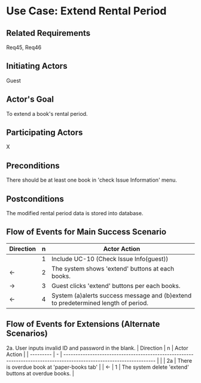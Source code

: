 # Use Case: Extend Rental Period

## **Related Requirements**

Req45, Req46

## **Initiating Actors**

Guest

## **Actor's Goal**

To extend a book's rental period.

## **Participating Actors**

X

## **Preconditions**

There should be at least one book in 'check Issue Information' menu.

## **Postconditions**

The modified rental period data is stored into database.

## Flow of Events for Main Success Scenario
| Direction | n | Actor Action                                                                                                         |
| --------- | - | -------------------------------------------------------------------------------------------------------------------- |
|           | 1 | Include UC-10 (Check Issue Info(guest)) |
| ←         | 2 | The system shows 'extend' buttons at each books. |
| →         | 3 | Guest clicks 'extend' buttons per each books. |
| ←         | 4 | System (a)alerts success message and (b)extend to predetermined length of period. |

## Flow of Events for Extensions (Alternate Scenarios)
2a. User inputs invalid ID and password in the blank.
| Direction | n | Actor Action                                                                                                         |
| --------- | - | -------------------------------------------------------------------------------------------------------------------- |
|           | 2a | There is overdue book at 'paper-books tab' |
| ←         | 1 | The system delete 'extend' buttons at overdue books. |
